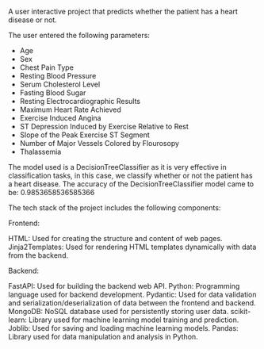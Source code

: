 A user interactive project that predicts whether the patient has a heart disease or not.

The user entered the following parameters:

- Age
- Sex
- Chest Pain Type
- Resting Blood Pressure
- Serum Cholesterol Level
- Fasting Blood Sugar
- Resting Electrocardiographic Results
- Maximum Heart Rate Achieved
- Exercise Induced Angina
- ST Depression Induced by Exercise Relative to Rest
- Slope of the Peak Exercise ST Segment
- Number of Major Vessels Colored by Flourosopy
- Thalassemia

The model used is a DecisionTreeClassifier as it is very effective in classification tasks, in this case, we classify whether or not the patient has a heart disease.
The accuracy of the DecisionTreeClassifier model came to be: 0.9853658536585366

The tech stack of the project includes the following components:

Frontend:

HTML: Used for creating the structure and content of web pages.
Jinja2Templates: Used for rendering HTML templates dynamically with data from the backend.

Backend:

FastAPI: Used for building the backend web API.
Python: Programming language used for backend development.
Pydantic: Used for data validation and serialization/deserialization of data between the frontend and backend.
MongoDB: NoSQL database used for persistently storing user data.
scikit-learn: Library used for machine learning model training and prediction.
Joblib: Used for saving and loading machine learning models.
Pandas: Library used for data manipulation and analysis in Python.

